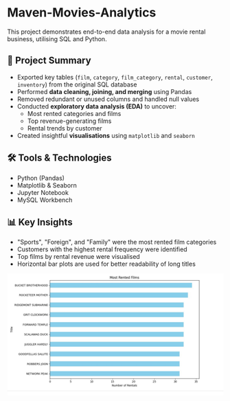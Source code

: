 # Maven-Movies-Analytics
This project demonstrates end-to-end data analysis for a movie rental business, utilising SQL and Python.

## 📌 Project Summary
- Exported key tables (`film`, `category`, `film_category`, `rental`, `customer`, `inventory`) from the original SQL database
- Performed **data cleaning, joining, and merging** using Pandas
- Removed redundant or unused columns and handled null values
- Conducted **exploratory data analysis (EDA)** to uncover:
  - Most rented categories and films
  - Top revenue-generating films
  - Rental trends by customer
- Created insightful **visualisations** using `matplotlib` and `seaborn`

## 🛠️ Tools & Technologies
- Python (Pandas)
- Matplotlib & Seaborn
- Jupyter Notebook
- MySQL Workbench
  

## 📊 Key Insights
- "Sports", "Foreign", and "Family" were the most rented film categories
- Customers with the highest rental frequency were identified
- Top films by rental revenue were visualised
- Horizontal bar plots are used for better readability of long titles

![Most Popular Film](Images/most_popular_film_by_rental_count.jpg)
